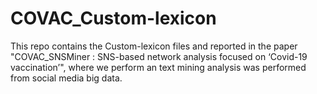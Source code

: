 # COVAC_Custom-lexicon

This repo contains the Custom-lexicon files and reported in the paper "COVAC_SNSMiner : SNS-based network analysis focused on ‘Covid-19 vaccination’", where we perform an text mining analysis was performed from social media big data.
